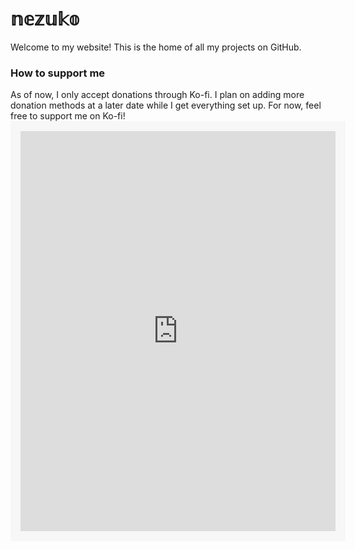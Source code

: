 <h1>𝕟𝕖𝕫𝕦𝕜𝕠</h1>


Welcome to my website! This is the home of all my projects on GitHub.



<h3>How to support me</h3>
As of now, I only accept donations through Ko-fi. I plan on adding more donation methods at a later date while I get everything set up. For now, feel free to support me on Ko-fi!

<html> <iframe src='https://ko-fi.com/je_suis_nezuko/?hidefeed=true&widget=true&embed=true' style='border:none;width:100%;padding:16px;background:#f7f7f7;' height='640' title='je_suis_nezuko'></iframe> </html>
